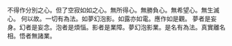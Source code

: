 不得作分別之心。但了空寂如如之心。無所得心。無勝負心。無希望心。無生滅心。 何以故。一切有為法。如夢幻泡影。如露亦如電。應作如是觀。 夢者是妄身。幻者是妄念。泡者是煩惱。影者是業障。夢幻泡影業。是名有為法。真實離名相。悟者無諸業。